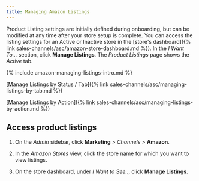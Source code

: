 ```yaml
---
title: Managing Amazon Listings
---
```



Product Listing settings are initially defined during onboarding, but can be modified at any time after your store setup is complete. You can access the listing settings for an Active or Inactive store in the [store's dashboard]({% link sales-channels/asc/amazon-store-dashboard.md %}). In the _I Want To..._ section, click **Manage Listings**. The _Product Listings_ page shows the _Active_ tab.

{% include amazon-managing-listings-intro.md %}

[Manage Listings by Status / Tab]({% link sales-channels/asc/managing-listings-by-tab.md %})

[Manage Listings by Action]({% link sales-channels/asc/managing-listings-by-action.md %})

## Access product listings

1. On the _Admin_ sidebar, click **Marketing** > _Channels_ > **Amazon**.

1. In the _Amazon Stores_ view, click the store name for which you want to view listings.

1. On the store dashboard, under _I Want to See.._, click **Manage Listings**.
